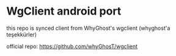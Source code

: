# WgClient android port

this repo is synced client from WhyGhost's wgclient
(whyghost'a teşekkürler)

official repo:
https://github.com/whyGhosT/wgclient
